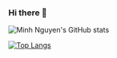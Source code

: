 ### Hi there 👋

<!--
**minhna1112/minhna1112** is a ✨ _special_ ✨ repository because its `README.md` (this file) appears on your GitHub profile.

Here are some ideas to get you started:

- 🔭 I’m currently working on ...
- 🌱 I’m currently learning ...
- 👯 I’m looking to collaborate on ...
- 🤔 I’m looking for help with ...
- 💬 Ask me about ...
- 📫 How to reach me: ...
- 😄 Pronouns: ...
- ⚡ Fun fact: ...
-->

![Minh Nguyen's GitHub stats](https://github-readme-stats-minhna1112.vercel.app/api?username=minhna1112&show_icons=true\&theme=gotham\&show=prs_merged,prs_merged_percentage)

[![Top Langs](https://github-readme-stats-minhna1112.vercel.app/api/top-langs/?username=minhna1112&theme=gotham&hide=jupyter%20notebook)](https://github.com/minhna1112/github-readme-stats)
